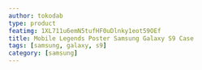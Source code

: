 ```yaml
---
author: tokodab
type: product
featimg: 1XL711u6emN5tufHF0uDlnky1eot59OEf
title: Mobile Legends Poster Samsung Galaxy S9 Case
tags: [samsung, galaxy, s9]
category: [samsung]
---
```

